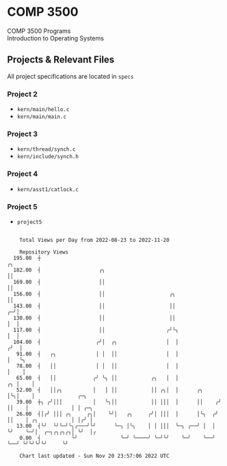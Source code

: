 # COMP 3500
COMP 3500 Programs  
Introduction to Operating Systems  
## Projects & Relevant Files
All project specifications are located in `specs`
### Project 2
- `kern/main/hello.c`
- `kern/main/main.c`
### Project 3
- `kern/thread/synch.c`
- `kern/include/synch.h`
### Project 4
- `kern/asst1/catlock.c`
### Project 5
- `project5`

```

    Total Views per Day from 2022-08-23 to 2022-11-20

    Repository Views
  195.00  ┼                                                                ╭╮
  182.00  ┤                   ╭╮                                           ││
  169.00  ┤                   ││                                           ││
  156.00  ┤                   ││                     ╭╮                    ││
  143.00  ┤                   ││                     ││                  ╭─╯│
  130.00  ┤                   ││                     ││                  │  │
  117.00  ┤                   ││                    ╭╯╰╮                 │  │
  104.00  ┤                  ╭╯│  ╭╮                │  │                ╭╯  │
   91.00  ┤   ╭╮             │ │  ││                │  │                │   ╰╮
   78.00  ┤   ││             │ │  ││                │  │                │    │
   65.00  ┤   ││            ╭╯ ╰╮ ││           ╭╮   │  │             ╭╮ │    │
   52.00  ┤   ││╭╮          │   │ ││           ││ ╭╮│  │      ╭╮     │╰╮│    │              ╭─╮
   39.00  ┼╮ ╭╯│││          │   ╰╮││           ││ │││  │      ││    ╭╯ ││    │              │ │ ╭─╮
   26.00  ┤│╭╯ │││ ╭╮     ╭╮│    ╰╯│   ╭╮     ╭╯│ │││  │      │╰╮  ╭╯  ││    │ ╭╮           │ │╭╯ │
   13.00  ┤╰╯  ╰╯╰─╯╰╮╭───╯╰╯      ╰─╮ │╰╮    │ │ │││  ╰─╮ ╭──╯ │  │   ╰╯    ╰─╯│  ╭─╮╭╮╭╮╭╮│ ╰╯  │╭
    0.00  ┤          ╰╯              ╰─╯ ╰────╯ ╰─╯╰╯    ╰─╯    ╰──╯            ╰──╯ ╰╯╰╯╰╯╰╯     ╰╯

    Chart last updated - Sun Nov 20 23:57:06 2022 UTC
    
```

